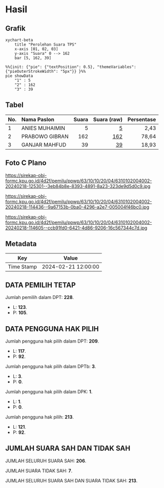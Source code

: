 # Hasil

## Grafik

```mermaid
xychart-beta
    title "Perolehan Suara TPS"
    x-axis [01, 02, 03]
    y-axis "Suara" 0 --> 162
    bar [5, 162, 39]
```

```mermaid
%%{init: {"pie": {"textPosition": 0.5}, "themeVariables": {"pieOuterStrokeWidth": "5px"}} }%%
pie showData
    "1" : 5
    "2" : 162
    "3" : 39
```

## Tabel

| No. | Nama Paslon    | Suara | Suara (raw) | Persentase |
|:--- |:-------------- | -----:| -----------:| ----------:|
| 1   | ANIES MUHAIMIN | 5     | [5][p-1]    | 2,43       |
| 2   | PRABOWO GIBRAN | 162   | [162][p-2]  | 78,64      |
| 3   | GANJAR MAHFUD  | 39    | [39][p-3]   | 18,93      |


[p-1]: https://github.com/gigit-pemilu/pemilu-2024/blob/main/pilpres/hitung-suara/sub/63-kalimantan-selatan/sub/10-tanah-bumbu/sub/10-kuranji/sub/2004-mustika/sub/002-tps/sub/paslon-1.txt
[p-2]: https://github.com/gigit-pemilu/pemilu-2024/blob/main/pilpres/hitung-suara/sub/63-kalimantan-selatan/sub/10-tanah-bumbu/sub/10-kuranji/sub/2004-mustika/sub/002-tps/sub/paslon-2.txt
[p-3]: https://github.com/gigit-pemilu/pemilu-2024/blob/main/pilpres/hitung-suara/sub/63-kalimantan-selatan/sub/10-tanah-bumbu/sub/10-kuranji/sub/2004-mustika/sub/002-tps/sub/paslon-3.txt

## Foto C Plano

https://sirekap-obj-formc.kpu.go.id/4d2f/pemilu/ppwp/63/10/10/20/04/6310102004002-20240218-125301--3eb84b8e-8393-4891-8a23-323de9d5d0c9.jpg

https://sirekap-obj-formc.kpu.go.id/4d2f/pemilu/ppwp/63/10/10/20/04/6310102004002-20240218-114436--9a67153b-0ba0-4296-a2e7-005004f46bc0.jpg

https://sirekap-obj-formc.kpu.go.id/4d2f/pemilu/ppwp/63/10/10/20/04/6310102004002-20240218-114605--ccb91fd0-6421-4d86-9206-16c567344c7d.jpg


## Metadata

| Key        | Value               |
| ---------- | ------------------- |
| Time Stamp | 2024-02-21 12:00:00 |


## DATA PEMILIH TETAP

Jumlah pemilih dalam DPT: **228**.
 * L: **123**.
 * P: **105**.

## DATA PENGGUNA HAK PILIH

Jumlah pengguna hak pilih dalam DPT: **209**.
 * L: **117**.
 * P: **92**.

Jumlah pengguna hak pilih dalam DPTb: **3**.
 * L: **3**.
 * P: **0**.

Jumlah pengguna hak pilih dalam DPK: **1**.
 * L: **1**.
 * P: **0**.

Jumlah pengguna hak pilih: **213**.
 * L: **121**.
 * P: **92**.

## JUMLAH SUARA SAH DAN TIDAK SAH

JUMLAH SELURUH SUARA SAH: **206**.

JUMLAH SUARA TIDAK SAH: **7**.

JUMLAH SELURUH SUARA SAH DAN SUARA TIDAK SAH: **213**.


